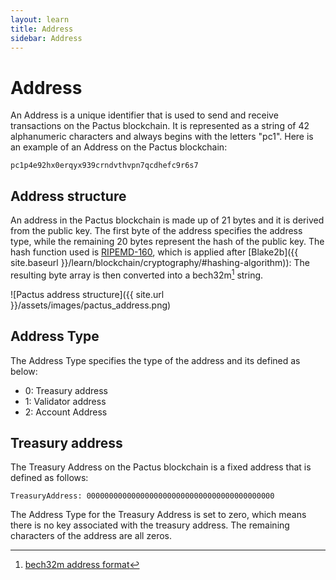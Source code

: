 ```yaml
---
layout: learn
title: Address
sidebar: Address
---
```


# Address

An Address is a unique identifier that is used to send and receive transactions on the Pactus blockchain.
It is represented as a string of 42 alphanumeric characters and always begins with the letters "pc1".
Here is an example of an Address on the Pactus blockchain:

```text
pc1p4e92hx0erqyx939crndvthvpn7qcdhefc9r6s7
```

## Address structure

An address in the Pactus blockchain is made up of 21 bytes and it is derived from the public key.
The first byte of the address specifies the address type,
while the remaining 20 bytes represent the hash of the public key.
The hash function used is [RIPEMD-160](https://en.wikipedia.org/wiki/RIPEMD#RIPEMD-160_hashes),
which is applied after [Blake2b]({{ site.baseurl }}/learn/blockchain/cryptography/#hashing-algorithm)):
The resulting byte array is then converted into a bech32m[^first] string.

![Pactus address structure]({{ site.url }}/assets/images/pactus_address.png)

## Address Type

The Address Type specifies the type of the address and its defined as below:

- 0: Treasury address
- 1: Validator address
- 2: Account Address

## Treasury address

The Treasury Address on the Pactus blockchain is a fixed address that is defined as follows:

```text
TreasuryAddress: 000000000000000000000000000000000000000000
```

The Address Type for the Treasury Address is set to zero, which
means there is no key associated with the treasury address.
The remaining characters of the address are all zeros.

[^first]: [bech32m address format](https://github.com/bitcoin/bips/blob/master/bip-0350.mediawiki)
